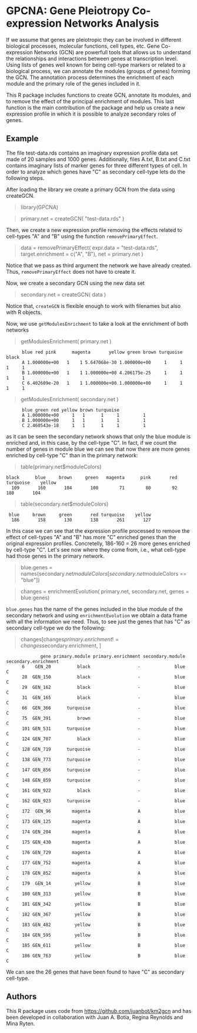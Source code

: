 # GPCNA: Gene Pleiotropy Co-expression Networks Analysis

If we assume that genes are pleiotropic they can be involved in different biological processes, molecular functions, cell types, etc. Gene Co-expression Networks (GCN) are powerfull tools that allows us to understand the relationships and interactions between genes at transcription level. Using lists of genes well known for being cell-type markers or related to a biological process, we can annotate the modules (groups of genes) forming the GCN. The annotation process determines the enrichment of each module and the primary role of the genes included in it.

This R package includes functions to create GCN, annotate its modules, and to remove the effect of the principal enrichment of modules. This last function is the main contribution of the package and help us create a new expression profile in which it is possible to analyze secondary roles of genes.

## Example

The file test-data.rds contains an imaginary expression profile data set made of 20 samples and 1000 genes. Additionally, files A.txt, B.txt and C.txt contains imaginary lists of marker genes for three different types of cell. In order to analyze which genes have "C" as secondary cell-type lets do the following steps.

After loading the library we create a primary GCN from the data using createGCN.

> library(GPCNA)

> primary.net = createGCN( "test-data.rds" )

Then, we create a new expression profile removing the effects related to cell-types "A" and "B" using the function ```removePrimaryEffect```.

> data = removePrimaryEffect( expr.data = "test-data.rds", target.enrichment = c("A", "B"), net = primary.net )

Notice that we pass as third argument the network we have already created. Thus, ```removePrimaryEffect``` does not have to create it. 

Now, we create a secondary GCN using the new data set

> secondary.net = createGCN( data )

Notice that, ```createGCN``` is flexible enough to work with filenames but also with R objects. 

Now, we use ```getModulesEnrichment``` to take a look at the enrichment of both networks

> getModulesEnrichment( primary.net )

          blue red pink      magenta       yellow green brown turquoise black
          A 1.000000e+00   1    1 5.647068e-30 1.000000e+00     1     1         1     1
          B 1.000000e+00   1    1 1.000000e+00 4.206175e-25     1     1         1     1
          C 6.402609e-20   1    1 1.000000e+00 1.000000e+00     1     1         1     1

> getModulesEnrichment( secondary.net )

          blue green red yellow brown turquoise
          A 1.000000e+00     1   1      1     1         1
          B 1.000000e+00     1   1      1     1         1
          C 2.460543e-18     1   1      1     1         1

as it can be seen the secondary network shows that only the blue module is enriched and, in this case, by the cell-type "C". In fact, if we count the number of genes in module blue we can see that now there are more genes enriched by cell-type "C" than in the primary network:

> table(primary.net$moduleColors)

    black      blue     brown     green   magenta      pink       red turquoise    yellow 
      109       160       104       100        71        80        92       180       104 
> table(secondary.net$moduleColors)

     blue     brown     green       red turquoise    yellow 
      186       158       130       138       261       127 

In this case we can see that the expression profile processed to remove the effect of cell-types "A" and "B" has more "C" enriched genes than the original expression profiles. Concretelly, 186-160 = 26 more genes enriched by cell-type "C". Let's see now where they come from, i.e., what cell-type had those genes in the primary network.

> blue.genes = names(secondary.net$moduleColors[secondary.net$moduleColors == "blue"])

> changes = enrichmentEvolution( primary.net, secondary.net, genes = blue.genes)

```blue.genes``` has the name of the genes included in the blue module of the secondary network and using ```enrichmentEvolution``` we obtain a data frame with all the information we need. Thus, to see just the genes that has "C" as secondary cell-type we do the following:

> changes[changes$primary.enrichment != changes$secondary.enrichment, ]

                 gene primary.module primary.enrichment secondary.module secondary.enrichment
          6    GEN_20          black                  -             blue                    C
          28  GEN_150          black                  -             blue                    C
          29  GEN_162          black                  -             blue                    C
          31  GEN_165          black                  -             blue                    C
          66  GEN_366      turquoise                  -             blue                    C
          75  GEN_391          brown                  -             blue                    C
          101 GEN_531      turquoise                  -             blue                    C
          124 GEN_707          black                  -             blue                    C
          128 GEN_719      turquoise                  -             blue                    C
          138 GEN_773      turquoise                  -             blue                    C
          147 GEN_856      turquoise                  -             blue                    C
          148 GEN_859      turquoise                  -             blue                    C
          161 GEN_922          black                  -             blue                    C
          162 GEN_923      turquoise                  -             blue                    C
          172  GEN_96        magenta                  A             blue                    C
          173 GEN_125        magenta                  A             blue                    C
          174 GEN_204        magenta                  A             blue                    C
          175 GEN_430        magenta                  A             blue                    C
          176 GEN_729        magenta                  A             blue                    C
          177 GEN_752        magenta                  A             blue                    C
          178 GEN_852        magenta                  A             blue                    C
          179  GEN_14         yellow                  B             blue                    C
          180 GEN_313         yellow                  B             blue                    C
          181 GEN_342         yellow                  B             blue                    C
          182 GEN_367         yellow                  B             blue                    C
          183 GEN_482         yellow                  B             blue                    C
          184 GEN_595         yellow                  B             blue                    C
          185 GEN_611         yellow                  B             blue                    C
          186 GEN_763         yellow                  B             blue                    C

We can see the 26 genes that have been found to have "C" as secondary cell-type.

## Authors

This R package uses code from https://github.com/juanbot/km2gcn and has been developed in collaboration with Juan A. Botía, Regina Reynolds and Mina Ryten.
